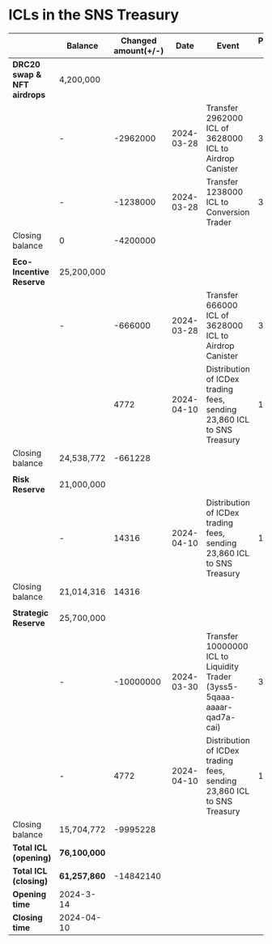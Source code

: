 #  ICLs in the SNS Treasury

|                               | **Balance**    | **Changed amount(+/-)** | **Date**   | **Event**                                                    | **Proposal Id** |
| ----------------------------- | -------------- | ----------------------- | ---------- | ------------------------------------------------------------ | --------------- |
| **DRC20 swap & NFT airdrops** | 4,200,000      |                         |            |                                                              |                 |
|                               | -              | -2962000                | 2024-03-28 | Transfer 2962000 ICL of 3628000 ICL to Airdrop Canister      | 36              |
|                               | -              | -1238000                | 2024-03-28 | Transfer 1238000 ICL to Conversion Trader                    | 35              |
| Closing balance               | 0              | -4200000                |            |                                                              |                 |
|                               |                |                         |            |                                                              |                 |
| **Eco-Incentive Reserve**     | 25,200,000     |                         |            |                                                              |                 |
|                               | -              | -666000                 | 2024-03-28 | Transfer 666000 ICL of 3628000 ICL to Airdrop Canister       | 36              |
|                               |                | 4772                    | 2024-04-10 | Distribution of ICDex trading fees, sending 23,860 ICL to SNS Treasury | 137             |
| Closing balance               | 24,538,772     | -661228                 |            |                                                              |                 |
|                               |                |                         |            |                                                              |                 |
| **Risk Reserve**              | 21,000,000     |                         |            |                                                              |                 |
|                               | -              | 14316                   | 2024-04-10 | Distribution of ICDex trading fees, sending 23,860 ICL to SNS Treasury | 137             |
| Closing balance               | 21,014,316     | 14316                   |            |                                                              |                 |
|                               |                |                         |            |                                                              |                 |
| **Strategic Reserve**         | 25,700,000     |                         |            |                                                              |                 |
|                               | -              | -10000000               | 2024-03-30 | Transfer 10000000 ICL to Liquidity Trader (3yss5-5qaaa-aaaar-qad7a-cai) | 38              |
|                               | -              | 4772                    | 2024-04-10 | Distribution of ICDex trading fees, sending 23,860 ICL to SNS Treasury | 137             |
| Closing balance               | 15,704,772     | -9995228                |            |                                                              |                 |
| **Total ICL (opening)**       | **76,100,000** |                         |            |                                                              |                 |
| **Total ICL (closing)**       | **61,257,860** | -14842140               |            |                                                              |                 |
| **Opening time**              | 2024-3-14      |                         |            |                                                              |                 |
| **Closing time**              | 2024-04-10     |                         |            |                                                              |                 |